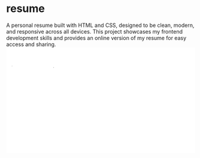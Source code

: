 # resume
A personal resume built with HTML and CSS, designed to be clean, modern, and responsive across all devices. This project showcases my frontend development skills and provides an online version of my resume for easy access and sharing.
<img src="resume.png">
